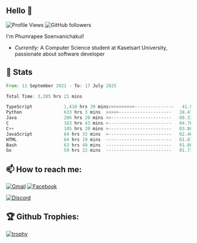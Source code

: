 
<h2>Hello 👋</h2> 

![Profile Views](https://komarev.com/ghpvc/?username=Homiez09&label=Profile%20views&color=0e75b6&style=flat)
![GitHub followers](https://img.shields.io/github/followers/HomieZ09.svg?style=social&label=Follow)


I'm Phumrapee Soenvanichakul!

- <i>Currently:</i> A Computer Science student at Kasetsart University, passionate about software developer

<h2>👀 Stats</h2>

<!--START_SECTION:waka-->

```rust
From: 11 September 2021 - To: 17 July 2025

Total Time: 3,385 hrs 21 mins

TypeScript            1,410 hrs 39 mins>>>>>>>>>>---------------   41.02 %
Python                633 hrs 3 mins  >>>>>--------------------   18.41 %
Java                  286 hrs 20 mins >>-----------------------   08.33 %
C                     163 hrs 43 mins >------------------------   04.76 %
C++                   105 hrs 20 mins >------------------------   03.06 %
JavaScript            84 hrs 33 mins  >------------------------   02.46 %
HTML                  64 hrs 19 mins  -------------------------   01.87 %
Bash                  63 hrs 49 mins  -------------------------   01.86 %
Go                    59 hrs 22 mins  -------------------------   01.73 %
```

<!--END_SECTION:waka-->

<h2>📫 How to reach me:</h2>

<a href="mailto:phumrapeesoen1@gmail.com">![Gmail](https://img.shields.io/badge/Gmail-D14836?style=for-the-badge&logo=gmail&logoColor=white)</a> 
<a href="https://web.facebook.com/phumrapee.soenvanichakul.3/">![Facebook](https://img.shields.io/badge/Facebook-4267B2?style=for-the-badge&logo=facebook&logoColor=white)</a>

<a href="https://discord.gg/EWnAEUtFVm">![Discord](https://discord.c99.nl/widget/theme-1/297740667784921089.png)</a> 

<h2>🏆 Github Trophies:</h2>

[![trophy](https://github-profile-trophy.vercel.app/?username=Homiez09&theme=discord&row=1)](https://github.com/ryo-ma/github-profile-trophy)
